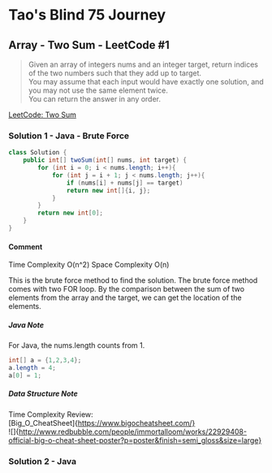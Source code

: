 # Tao's Blind 75 Journey
## Array - Two Sum - LeetCode #1

> Given an array of integers nums and an integer target, return indices of the two numbers such that they add up to target.  
> You may assume that each input would have exactly one solution, and you may not use the same element twice.  
> You can return the answer in any order.

[LeetCode: Two Sum](https://leetcode.com/problems/two-sum/)

### Solution 1 - Java - Brute Force

```java
class Solution {
    public int[] twoSum(int[] nums, int target) {
        for (int i = 0; i < nums.length; i++){
            for (int j = i + 1; j < nums.length; j++){
                if (nums[i] + nums[j] == target)
                return new int[]{i, j};
            }
        }
        return new int[0];
    }
}
```
#### Comment

Time Complexity O(n^2)
Space Complexity O(n)

This is the brute force method to find the solution. The brute force method comes with two FOR loop. By the comparison between the sum of two elements from the array and the target, we can get the location of the elements.  

##### Java Note  
For Java, the nums.length counts from 1.  

```java
int[] a = {1,2,3,4};
a.length = 4;
a[0] = 1;
```
##### Data Structure Note
Time Complexity Review:  
[Big_O_CheatSheet]{https://www.bigocheatsheet.com/}  
![]{http://www.redbubble.com/people/immortalloom/works/22929408-official-big-o-cheat-sheet-poster?p=poster&finish=semi_gloss&size=large}

### Solution 2 - Java